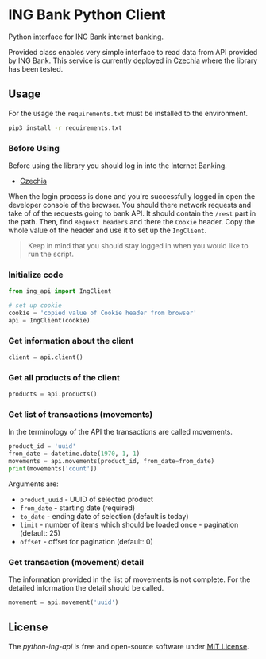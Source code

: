 # ING Bank Python Client

Python interface for ING Bank internet banking.

Provided class enables very simple interface to read data from API 
provided by ING Bank. This service is currently deployed in 
[Czechia](https://ib.ing.cz/transactional-cz/) where the library 
has been tested.

## Usage

For the usage the `requirements.txt` must be installed to the 
environment.
```bash
pip3 install -r requirements.txt
```

### Before Using
Before using the library you should log in into the Internet Banking.
- [Czechia](https://ib.ing.cz/transactional-cz/)

When the login process is done and you're successfully logged in open 
the developer console of the browser. You should there network requests 
and take of of the requests going to bank API. It should contain the 
`/rest` part in the path. Then, find `Request headers` and there 
the `Cookie` header. Copy the whole value of the header and use it to
 set up the `IngClient`. 
 
> Keep in mind that you should stay logged in when you would like to
 run the script. 

### Initialize code
```python
from ing_api import IngClient

# set up cookie
cookie = 'copied value of Cookie header from browser'
api = IngClient(cookie)
```

### Get information about the client
```python
client = api.client()
```

### Get all products of the client
```python
products = api.products()
```

### Get list of transactions (movements)
In the terminology of the API the transactions are called movements.  

```python
product_id = 'uuid'
from_date = datetime.date(1970, 1, 1)
movements = api.movements(product_id, from_date=from_date)
print(movements['count'])
```

Arguments are:
- `product_uuid` - UUID of selected product
- `from_date` - starting date (required)
- `to_date` - ending date of selection (default is today)
- `limit` - number of items which should be loaded once - pagination (default: 25)
- `offset` - offset for pagination (default: 0)

### Get transaction (movement) detail
The information provided in the list of movements is not complete. For 
the detailed information the detail should be called.

```python
movement = api.movement('uuid')
```

## License
The *python-ing-api* is free and open-source software under [MIT License](LICENSE).